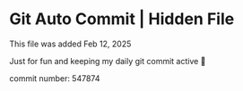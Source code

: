# Git Auto Commit | Hidden File

This file was added Feb 12, 2025

Just for fun and keeping my daily git commit active 🤪

commit number: 547874
